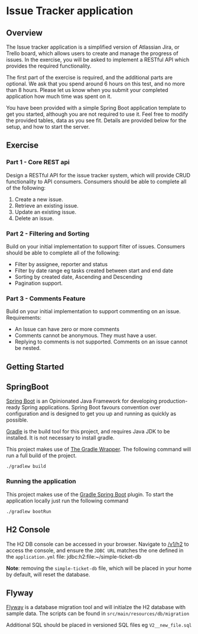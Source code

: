#  Issue Tracker application

## Overview

The Issue tracker application is a simplified version of Atlassian Jira, or Trello board, which allows users to create
and manage the progress of issues. In the exercise, you will be asked to implement a RESTful API which provides the
required functionality.

The first part of the exercise is required, and the additional parts are optional. We ask that you spend around 6 hours on this test, and no more than 8 hours. Please let us know when you submit your completed application how much time was spent on it.

You have been provided with a simple Spring Boot application template to get you started, although you are not required
to use it. Feel free to modify the provided tables, data as you see fit. Details are provided below for the setup,
and how to start the server.


## Exercise

### Part 1 - Core REST api
Design a RESTful API for the issue tracker system, which will provide CRUD functionality to API consumers.
Consumers should be able to complete all of the following:

1. Create a new issue.
2. Retrieve an existing issue.
3. Update an existing issue.
3. Delete an issue.


### Part 2 - Filtering and Sorting

Build on your initial implementation to support filter of issues. Consumers should be
able to complete all of the following:

- Filter by assignee, reporter and status
- Filter by date range eg tasks created between start and end date
- Sorting by created date, Ascending and Descending
- Pagination support.


### Part 3 - Comments Feature

Build on your initial implementation to support commenting on an issue. Requirements:

- An Issue can have zero or more comments
- Comments cannot be anonymous. They must have a user.
- Replying to comments is not supported. Comments on an issue cannot be nested.

## Getting Started

## SpringBoot

[Spring Boot](https://projects.spring.io/spring-boot/) is an Opinionated Java Framework for developing production-ready
Spring applications. Spring Boot favours convention over configuration and is designed to get you up and running as
quickly as possible.


[Gradle](https://gradle.org/) is the build tool for this project, and requires Java JDK to be installed. It is not
necessary to install gradle.


This project makes use of [The Gradle Wrapper](https://docs.gradle.org/current/userguide/gradle_wrapper.html). The
following command will run a full build of the project.

    ./gradlew build


### Running the application

This project makes use of the
[Gradle Spring Boot](https://docs.spring.io/spring-boot/docs/current/reference/html/build-tool-plugins-gradle-plugin.html)
plugin. To start the application locally just run the following command


    ./gradlew bootRun


## H2 Console

The H2 DB console can be accessed in your browser. Navigate to [/v1/h2](http://localhost:8080/v1/h2) to access the console,
and ensure the `JDBC URL` matches the one defined in the `application.yml` file: jdbc:h2:file:~/simple-ticket-db

**Note**: removing the `simple-ticket-db` file, which will be placed in your home by default, will reset the database.

## Flyway

[Flyway](https://flywaydb.org/) is a database migration tool and will initialze the H2 database with sample data. The
scripts can be found in `src/main/resources/db/migration`

Additional SQL should be placed in versioned SQL files eg `V2__new_file.sql`
